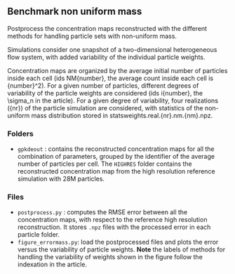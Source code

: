 ## Benchmark non uniform mass
Postprocess the concentration maps reconstructed with the different methods for handling particle sets with non-uniform mass.

Simulations consider one snapshot of a two-dimensional heterogeneous flow system, with added variability of the individual particle weights.

Concentration maps are organized by the average initial number of particles inside each cell (ids NM{number}, the average count inside each cell is {number}^2). For a given number of particles, different degrees of variability of the particle weights are considered (ids i{number}, the \sigma_n in the article). For a given degree of variability, four realizations ({nr}) of the particle simulation are considered, with statistics of the non-uniform mass distribution stored in statsweights.real.{nr}.nm.{nm}.npz.

### Folders
- ```gpkdeout``` : contains the reconstructed concentration maps for all the combination of parameters, grouped by the identifier of the average number of particles per cell. The ```HIGHRES``` folder contains the reconstructed concentration map from the high resolution reference simulation with 28M particles. 

### Files
- ```postprocess.py``` : computes the RMSE error between all the concentration maps, with respect to the reference high resolution reconstruction. It stores ```.npz``` files with the processed error in each particle folder.
- ```figure_errormass.py```: load the postprocessed files and plots the error versus the variability of particle weights. **Note** the labels of methods for handling the variability of weights shown in the figure follow the indexation in the article.

